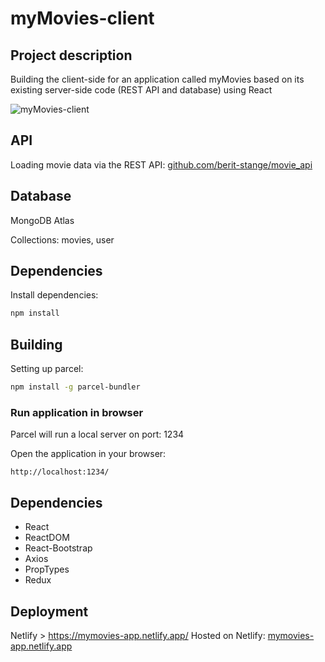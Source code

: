 # myMovies-client

## Project description
Building the client-side for an application called myMovies based on
its existing server-side code (REST API and database) using React

![myMovies-client](./src/img/my-movies-app-in-use-2_1.gif)

## API
Loading movie data via the REST API: [github.com/berit-stange/movie_api](https://https://github.com/berit-stange/movie_api/blob/comments-and-documentation/README.md)

## Database
MongoDB Atlas

Collections: movies, user

## Dependencies 
Install dependencies: 
```bash
npm install
```

## Building
Setting up parcel: 
```bash
npm install -g parcel-bundler
```

### Run application in browser
Parcel will run a local server on port: 1234

Open the application in your browser:
``` 
http://localhost:1234/
```

## Dependencies
+ React
+ ReactDOM
+ React-Bootstrap
+ Axios
+ PropTypes
+ Redux


## Deployment
Netlify > https://mymovies-app.netlify.app/
Hosted on Netlify: [ mymovies-app.netlify.app ](https://mymovies-app.netlify.app/) 